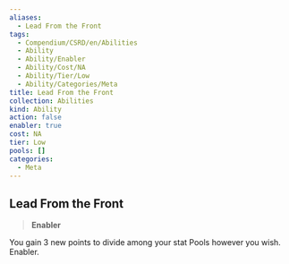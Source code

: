 ```yaml
---
aliases:
  - Lead From the Front
tags:
  - Compendium/CSRD/en/Abilities
  - Ability
  - Ability/Enabler
  - Ability/Cost/NA
  - Ability/Tier/Low
  - Ability/Categories/Meta
title: Lead From the Front
collection: Abilities
kind: Ability
action: false
enabler: true
cost: NA
tier: Low
pools: []
categories:
  - Meta
---
```

## Lead From the Front    
>**Enabler**  
    
You gain 3 new points to divide among your stat Pools however you wish. Enabler.